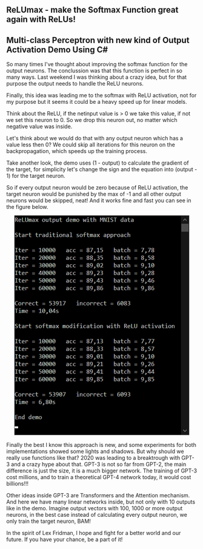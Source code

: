 ## ReLUmax - make the Softmax Function great again with ReLUs!
## Multi-class Perceptron with new kind of Output Activation Demo Using C#

So many times I've thought about improving the softmax function for the output neurons.
The conclussion was that this function is perfect in so many ways. 
Last weekend I was thinking about a crazy idea, 
but for that purpose the output needs to handle the ReLU neurons.

Finally, this idea was leading me to the softmax with ReLU activation, 
not for my purpose but it seems it could be a heavy speed up for linear models.

Think about the ReLU, if the netinput value is > 0 we take this value, if not we set this neuron to 0.
So we drop this neuron out, no matter which negative value was inside. 

Let's think about we would do that with any output neuron which has a value less then 0?
We could skip all iterations for this neuron on the backpropagation, which speeds up the training process.

Take another look, the demo uses (1 - output) to calculate the gradient of the target, 
for simplicity let's change the sign and the equation into (output - 1) for the target neuron.

So if every output neuron would be zero because of ReLU activation, 
the target neuron would be punished by the max of -1 and all other output neurons would be skipped, neat!
And it works fine and fast you can see in the figure below.

<p align="center">
<img src="https://raw.githubusercontent.com/grensen/ReLUmax/master/figure1.png">
</p>

Finally the best I know this approach is new, and some experiments for both implementations showed some lights and shadows.
But why should we really use functions like that?
2020 was leading to a breaktrough with GPT-3 and a crazy hype about that. 
GPT-3 is not so far from GPT-2, the main difference is just the size, it is a much bigger network.
The training of GPT-3 cost millions, and to train a theoretical GPT-4 network today, it would cost billions!!!

Other ideas inside GPT-3 are Transformers and the Attention mechanism.
And here we have many linear networks inside, but not only with 10 outputs like in the demo.
Imagine output vectors with 100, 1000 or more output neurons, in the best case instead of calculating every output neuron, we only train the target neuron, BAM!

In the spirit of Lex Fridman, I hope and fight for a better world and our future.
If you have your chance, be a part of it!
